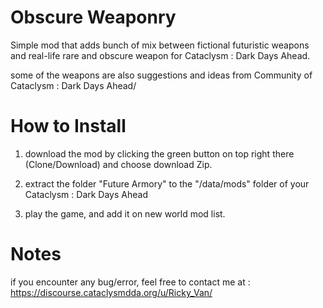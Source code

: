 # Obscure Weaponry

Simple mod that adds bunch of mix between fictional futuristic weapons and real-life rare and obscure weapon for Cataclysm : Dark Days Ahead.

some of the weapons are also suggestions and ideas from Community of Cataclysm : Dark Days Ahead/

# How to Install

1. download the mod by clicking the green button on top right there (Clone/Download) and choose download Zip.

2. extract the folder "Future Armory" to the "/data/mods" folder of your Cataclysm : Dark Days Ahead

3. play the game, and add it on new world mod list.

# Notes

if you encounter any bug/error, feel free to contact me at :
https://discourse.cataclysmdda.org/u/Ricky_Van/
